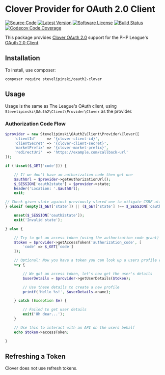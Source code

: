 # Clover Provider for OAuth 2.0 Client

[![Source Code](https://img.shields.io/badge/source-stevelipinski/oauth2--clover-blue.svg?style=flat-square)](https://github.com/stevelipinski/oauth2-clover)
[![Latest Version](https://img.shields.io/github/release/stevelipinski/oauth2-clover.svg?style=flat-square)](https://github.com/stevelipinski/oauth2-clover/releases)
[![Software License](https://img.shields.io/badge/license-MIT-brightgreen.svg?style=flat-square)](https://github.com/stevelipinski/oauth2-clover/blob/master/LICENSE)
[![Build Status](https://img.shields.io/github/actions/workflow/status/stevelipinski/oauth2-clover/continuous-integration.yml?label=CI&logo=github&style=flat-square)](https://github.com/stevelipinski/oauth2-clover/actions?query=workflow%3ACI)
[![Codecov Code Coverage](https://img.shields.io/codecov/c/gh/stevelipinski/oauth2-clover?label=codecov&logo=codecov&style=flat-square)](https://codecov.io/gh/stevelipinski/oauth2-clover)

This package provides [Clover OAuth 2.0](https://demo1.dev.clover.com/docs/oauth) support for the PHP League's [OAuth 2.0 Client](https://github.com/thephpleague/oauth2-client).

## Installation

To install, use composer:

```
composer require stevelipinski/oauth2-clover
```

## Usage

Usage is the same as The League's OAuth client, using `Stevelipinski\OAuth2\Client\Provider\Clover` as the provider.

### Authorization Code Flow

```php
$provider = new Stevelipinski\OAuth2\Client\Provider\Clover([
    'clientId'     => '{clover-client-id}',
    'clientSecret' => '{clover-client-secret}',
    'marketPrefix' => '{clover-market-prefix}',
    'redirectUri'  => 'https://example.com/callback-url'
]);

if (!isset($_GET['code'])) {

    // If we don't have an authorization code then get one
    $authUrl = $provider->getAuthorizationUrl();
    $_SESSION['oauth2state'] = $provider->state;
    header('Location: '.$authUrl);
    exit;

// Check given state against previously stored one to mitigate CSRF attack
} elseif (empty($_GET['state']) || ($_GET['state'] !== $_SESSION['oauth2state'])) {

    unset($_SESSION['oauth2state']);
    exit('Invalid state');

} else {

    // Try to get an access token (using the authorization code grant)
    $token = $provider->getAccessToken('authorization_code', [
        'code' => $_GET['code']
    ]);

    // Optional: Now you have a token you can look up a users profile data
    try {

        // We got an access token, let's now get the user's details
        $userDetails = $provider->getUserDetails($token);

        // Use these details to create a new profile
        printf('Hello %s!', $userDetails->name);

    } catch (Exception $e) {

        // Failed to get user details
        exit('Oh dear...');
    }

    // Use this to interact with an API on the users behalf
    echo $token->accessToken;

}
```

## Refreshing a Token

Clover does not use refresh tokens.
